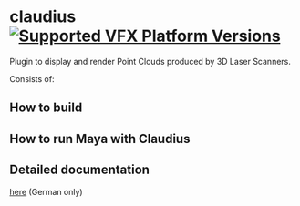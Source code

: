 # claudius [![Supported VFX Platform Versions](https://img.shields.io/badge/vfx%20platform-2019-green.svg)](http://www.vfxplatform.com/)

Plugin to display and render Point Clouds produced by 3D Laser Scanners.

Consists of:

## How to build

## How to run Maya with Claudius

## Detailed documentation
[here]("./docs/Claudius_Dokumentation_(German).pdf") (German only)


 
